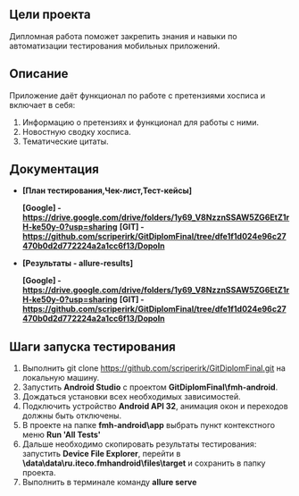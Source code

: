 ## Цели проекта
Дипломная работа поможет закрепить знания и навыки по автоматизации тестирования мобильных приложений.

## Описание
Приложение даёт функционал по работе с претензиями хосписа и включает в себя:

1. Информацию о претензиях и функционал для работы с ними.
2. Новостную сводку хосписа.
3. Тематические цитаты.

## Документация

* **[План тестирования,Чек-лист,Тест-кейсы]**

  **[Google] - https://drive.google.com/drive/folders/1y69_V8NzznSSAW5ZG6EtZ1rH-ke50y-0?usp=sharing**
  **[GIT] - https://github.com/scriperirk/GitDiplomFinal/tree/dfe1f1d024e96c27470b0d2d772224a2a1cc6f13/Dopoln** 

* **[Результаты - allure-results]**

  **[Google] - https://drive.google.com/drive/folders/1y69_V8NzznSSAW5ZG6EtZ1rH-ke50y-0?usp=sharing**
  **[GIT] - https://github.com/scriperirk/GitDiplomFinal/tree/dfe1f1d024e96c27470b0d2d772224a2a1cc6f13/Dopoln**


## Шаги запуска тестирования

1. Выполнить git clone https://github.com/scriperirk/GitDiplomFinal.git на локальную машину.
2. Запустить **Android Studio** с проектом **GitDiplomFinal\fmh-android**.
3. Дождаться установки всех необходимых зависимостей.
4. Подключить устройство **Android API 32**, анимация окон и переходов должны быть отключены.
5. В проекте на папке **fmh-android\app** выбрать пункт контекстного меню **Run 'All Tests'**
6. Дальше необходимо скопировать результаты тестирования: запустить **Device File Explorer**, перейти в **\data\data\ru.iteco.fmhandroid\files\target** и сохранить в папку проекта.
7. Выполнить в терминале команду **allure serve**